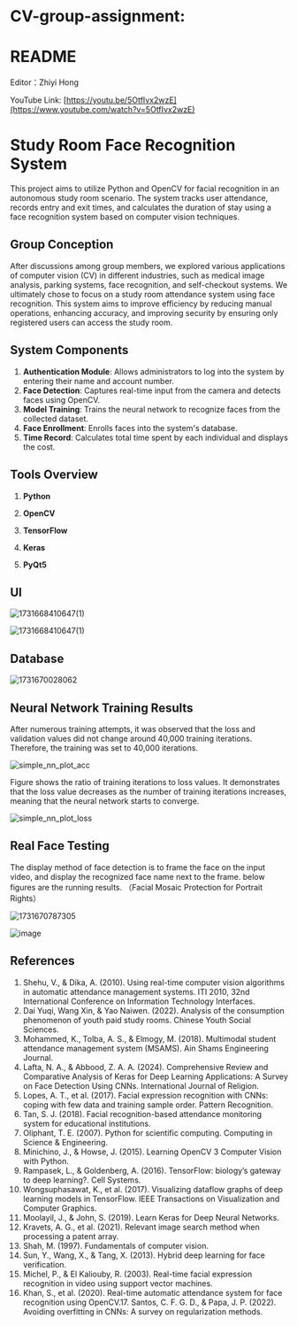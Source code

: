 # CV-group-assignment: 

# README

Editor：Zhiyi Hong

YouTube Link: [https://youtu.be/5OtfIvx2wzE](https://www.youtube.com/watch?v=5OtfIvx2wzE)

# Study Room Face Recognition System

This project aims to utilize Python and OpenCV for facial recognition in an autonomous study room scenario. The system tracks user attendance, records entry and exit times, and calculates the duration of stay using a face recognition system based on computer vision techniques.


## Group Conception

After discussions among group members, we explored various applications of computer vision (CV) in different industries, such as medical image analysis, parking systems, face recognition, and self-checkout systems. We ultimately chose to focus on a study room attendance system using face recognition. This system aims to improve efficiency by reducing manual operations, enhancing accuracy, and improving security by ensuring only registered users can access the study room.


## System Components

1. **Authentication Module**: Allows administrators to log into the system by entering their name and account number.
2. **Face Detection**: Captures real-time input from the camera and detects faces using OpenCV.
3. **Model Training**: Trains the neural network to recognize faces from the collected dataset.
4. **Face Enrollment**: Enrolls faces into the system's database.
5. **Time Record**: Calculates total time spent by each individual and displays the cost.

## Tools Overview

1. **Python**

2. **OpenCV**

3. **TensorFlow**

4. **Keras**

5. **PyQt5**


## UI
![1731668410647(1)](https://github.com/user-attachments/assets/e7fa8ad9-d4a6-499f-b73d-8e7f598075e1)

![1731668410647(1)](https://github.com/user-attachments/assets/df96826a-e4f6-4dfd-978c-851332e36959)

## Database
![1731670028062](https://github.com/user-attachments/assets/9c38f35b-6608-4109-a8aa-20fffa41e3b0)


## Neural Network Training Results
After numerous training attempts, it was observed that the loss and validation values did not change around 40,000 training iterations. Therefore, the training was set to 40,000 iterations. 

![simple_nn_plot_acc](https://github.com/user-attachments/assets/ead9743d-6ef1-4b01-9a7f-c63e0196f722)

Figure shows the ratio of training iterations to loss values. It demonstrates that the loss value decreases as the number of training iterations increases, meaning that the neural network starts to converge.

![simple_nn_plot_loss](https://github.com/user-attachments/assets/0b69bdb8-8a96-4858-b326-98998dc249c8)


## Real Face Testing
The display method of face detection is to frame the face on the input video, and display the recognized face name next to the frame. below figures are the running results.
（Facial Mosaic Protection for Portrait Rights）

![1731670787305](https://github.com/user-attachments/assets/304dab53-fb08-4d10-ac9b-8a40602deec3)

![image](https://github.com/user-attachments/assets/c61d989f-8103-4164-80c4-50cd0e729644)



## References
1. Shehu, V., & Dika, A. (2010). Using real-time computer vision algorithms in automatic attendance management systems. ITI 2010, 32nd International Conference on Information Technology Interfaces.
2. Dai Yuqi, Wang Xin, & Yao Naiwen. (2022). Analysis of the consumption phenomenon of youth paid study rooms. Chinese Youth Social Sciences.
3. Mohammed, K., Tolba, A. S., & Elmogy, M. (2018). Multimodal student attendance management system (MSAMS). Ain Shams Engineering Journal.
4. Lafta, N. A., & Abbood, Z. A. A. (2024). Comprehensive Review and Comparative Analysis of Keras for Deep Learning Applications: A Survey on Face Detection Using CNNs. International Journal of Religion.
5. Lopes, A. T., et al. (2017). Facial expression recognition with CNNs: coping with few data and training sample order. Pattern Recognition.
6. Tan, S. J. (2018). Facial recognition-based attendance monitoring system for educational institutions.
7. Oliphant, T. E. (2007). Python for scientific computing. Computing in Science & Engineering.
8. Minichino, J., & Howse, J. (2015). Learning OpenCV 3 Computer Vision with Python.
9. Rampasek, L., & Goldenberg, A. (2016). TensorFlow: biology’s gateway to deep learning?. Cell Systems.
10. Wongsuphasawat, K., et al. (2017). Visualizing dataflow graphs of deep learning models in TensorFlow. IEEE Transactions on Visualization and Computer Graphics.
11. Moolayil, J., & John, S. (2019). Learn Keras for Deep Neural Networks.
12. Kravets, A. G., et al. (2021). Relevant image search method when processing a patent array.
13. Shah, M. (1997). Fundamentals of computer vision.
14. Sun, Y., Wang, X., & Tang, X. (2013). Hybrid deep learning for face verification.
15. Michel, P., & El Kaliouby, R. (2003). Real-time facial expression recognition in video using support vector machines.
16. Khan, S., et al. (2020). Real-time automatic attendance system for face recognition using OpenCV.17. Santos, C. F. G. D., & Papa, J. P. (2022). Avoiding overfitting in CNNs: A survey on regularization methods.



